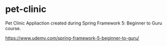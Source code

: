 # pet-clinic
Pet Clinic Appliaction created during Spring Framework 5: Beginner to Guru course.

https://www.udemy.com/spring-framework-5-beginner-to-guru/
